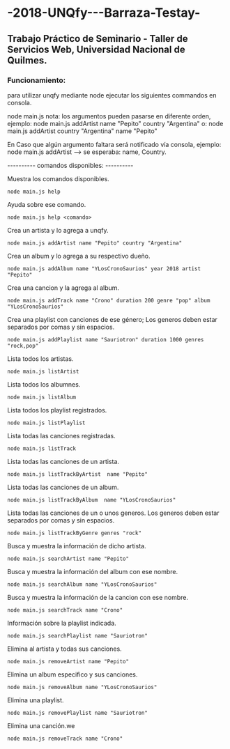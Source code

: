 ﻿# -2018-UNQfy---Barraza-Testay-
## Trabajo Práctico de Seminario - Taller de Servicios Web, Universidad Nacional de Quilmes.


### Funcionamiento:

para utilizar unqfy mediante node ejecutar los siguientes commandos en consola.

node main.js <comando> <parametros con argumentos>
nota: los argumentos pueden pasarse en diferente orden, ejemplo:
node main.js addArtist name "Pepito" country "Argentina"
o:
node main.js addArtist country "Argentina" name "Pepito"

En Caso que algún argumento faltara será notificado vía consola, ejemplo:
node main.js addArtist 
--> se esperaba: name, Country.

---------- comandos disponibles: ----------

Muestra los comandos disponibles.
```
node main.js help 
```
Ayuda sobre ese comando.
```
node main.js help <comando>
```

Crea un artista y lo agrega a unqfy.
```
node main.js addArtist name "Pepito" country "Argentina"
```

Crea un album y lo agrega a su respectivo dueño.
```
node main.js addAlbum name "YLosCronoSaurios" year 2018 artist "Pepito"
```

Crea una cancion y la agrega al album.
```
node main.js addTrack name "Crono" duration 200 genre "pop" album "YLosCronoSaurios"
```

Crea una playlist con canciones de ese género; Los generos deben estar separados por comas y sin espacios.

```
node main.js addPlaylist name "Sauriotron" duration 1000 genres "rock,pop"
```

Lista todos los artistas.

```
node main.js listArtist 
```
Lista todos los albumnes. 

```
node main.js listAlbum 
```
Lista todos los playlist registrados.

```
node main.js listPlaylist
```
Lista todas las canciones registradas.

```
node main.js listTrack 
```
Lista todas las canciones de un artista.

```
node main.js listTrackByArtist  name "Pepito"
```
Lista todas las canciones de un album.

```
node main.js listTrackByAlbum  name "YLosCronoSaurios"
```
Lista todas las canciones de un o unos generos. Los generos deben estar separados por comas y sin espacios.

```
node main.js listTrackByGenre genres "rock"
```
Busca y muestra la información de dicho artista.

```
node main.js searchArtist name "Pepito"
```
Busca y muestra la información del album con ese nombre.

```
node main.js searchAlbum name "YLosCronoSaurios"
```

Busca y muestra la información de la cancion con ese nombre.

```
node main.js searchTrack name "Crono"
```

Información sobre la playlist indicada.
```
node main.js searchPlaylist name "Sauriotron"
```

Elimina al artista y todas sus canciones.

```
node main.js removeArtist name "Pepito"
```
Elimina un album especifico y sus canciones.

```
node main.js removeAlbum name "YLosCronoSaurios"
```
Elimina una playlist.

```
node main.js removePlaylist name "Sauriotron"
```
Elimina una canción.we
```
node main.js removeTrack name "Crono"
```
